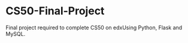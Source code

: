 # CS50-Final-Project
Final project required to complete CS50 on edxUsing Python,  Flask and MySQL.

